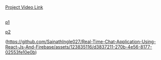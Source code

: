 [Project Video Link ](https://drive.google.com/file/d/1WTHC47VB9n5TQCH3qosm8RkFrVDXuzso/view?usp=drive_link)
<br>
<br>

[p1](https://github.com/SainathIngle027/Real-Time-Chat-Application-Using-React-Js-And-Firebase/assets/123835116/1e0fe6f8-d5b9-47de-a856-291784a73178)

[p2](https://github.com/SainathIngle027/Real-Time-Chat-Application-Using-React-Js-And-Firebase/assets/123835116/10a62502-89ee-435c-a966-4921ff991e8a)

(https://github.com/SainathIngle027/Real-Time-Chat-Application-Using-React-Js-And-Firebase/assets/123835116/d3837211-270b-4e56-8177-02553fe10e0b)

